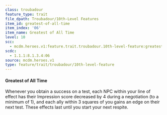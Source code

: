 ```yaml
---
class: troubadour
feature_type: trait
file_dpath: Troubadour/10th-Level Features
item_id: greatest-of-all-time
item_index: '06'
item_name: Greatest of All Time
level: 10
scc:
  - mcdm.heroes.v1:feature.trait.troubadour.10th-level-feature:greatest-of-all-time
scdc:
  - 1.1.1:8.1.3.4:06
source: mcdm.heroes.v1
type: feature/trait/troubadour/10th-level-feature
---
```


#### Greatest of All Time

Whenever you obtain a success on a test, each NPC within your line of effect has their Impression score decreased by 4 during a negotiation (to a minimum of 1), and each ally within 3 squares of you gains an edge on their next test. These effects last until you start your next respite.
